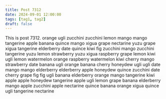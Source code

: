 ```yaml
---
title: Post 7312
date: 2024-09-01 12:00:00
tags: [tag1, tag2]
draft: false
---
```

This is post 7312.
orange
ugli
zucchini
zucchini
lemon
mango
mango
tangerine
apple
banana
quince
mango
xigua
grape
nectarine
yuzu
grape
xigua
tangerine
elderberry
date
quince
kiwi
fig
zucchini
mango
zucchini
tangerine
yuzu
lemon
strawberry
yuzu
xigua
raspberry
grape
lemon
kiwi
ugli
lemon
watermelon
orange
raspberry
watermelon
kiwi
cherry
mango
strawberry
date
banana
ugli
orange
banana
cherry
honeydew
ugli
ugli
date
mango
mango
elderberry
elderberry
apple
honeydew
quince
zucchini
date
cherry
grape
fig
fig
ugli
banana
elderberry
orange
mango
tangerine
kiwi
apple
apple
honeydew
tangerine
apple
ugli
lemon
grape
banana
elderberry
mango
apple
zucchini
apple
nectarine
quince
banana
orange
xigua
quince
ugli
tangerine
nectarine
